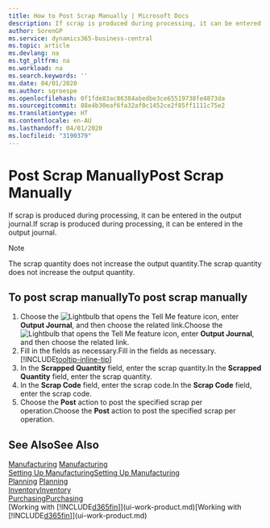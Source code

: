 ```yaml
---
title: How to Post Scrap Manually | Microsoft Docs
description: If scrap is produced during processing, it can be entered in the output journal. Note that the scrap quantity does not increase the output quantity.
author: SorenGP
ms.service: dynamics365-business-central
ms.topic: article
ms.devlang: na
ms.tgt_pltfrm: na
ms.workload: na
ms.search.keywords: ''
ms.date: 04/01/2020
ms.author: sgroespe
ms.openlocfilehash: 0f1fde83ac86384abedbe3ce65519738fe4873da
ms.sourcegitcommit: 88e4b30eaf6fa32af0c1452ce2f85ff1111c75e2
ms.translationtype: HT
ms.contentlocale: en-AU
ms.lasthandoff: 04/01/2020
ms.locfileid: "3190379"
---
```

# <a name="post-scrap-manually"></a><span data-ttu-id="058d1-104">Post Scrap Manually</span><span class="sxs-lookup"><span data-stu-id="058d1-104">Post Scrap Manually</span></span>
<span data-ttu-id="058d1-105">If scrap is produced during processing, it can be entered in the output journal.</span><span class="sxs-lookup"><span data-stu-id="058d1-105">If scrap is produced during processing, it can be entered in the output journal.</span></span> 

> [!NOTE]
> <span data-ttu-id="058d1-106">The scrap quantity does not increase the output quantity.</span><span class="sxs-lookup"><span data-stu-id="058d1-106">The scrap quantity does not increase the output quantity.</span></span>  

## <a name="to-post-scrap-manually"></a><span data-ttu-id="058d1-107">To post scrap manually</span><span class="sxs-lookup"><span data-stu-id="058d1-107">To post scrap manually</span></span>  
1. <span data-ttu-id="058d1-108">Choose the ![Lightbulb that opens the Tell Me feature](media/ui-search/search_small.png "Tell me what you want to do") icon, enter **Output Journal**, and then choose the related link.</span><span class="sxs-lookup"><span data-stu-id="058d1-108">Choose the ![Lightbulb that opens the Tell Me feature](media/ui-search/search_small.png "Tell me what you want to do") icon, enter **Output Journal**, and then choose the related link.</span></span>  
2. <span data-ttu-id="058d1-109">Fill in the fields as necessary.</span><span class="sxs-lookup"><span data-stu-id="058d1-109">Fill in the fields as necessary.</span></span> [!INCLUDE[tooltip-inline-tip](includes/tooltip-inline-tip_md.md)]  
3. <span data-ttu-id="058d1-110">In the **Scrapped Quantity** field, enter the scrap quantity.</span><span class="sxs-lookup"><span data-stu-id="058d1-110">In the **Scrapped Quantity** field, enter the scrap quantity.</span></span>  
4. <span data-ttu-id="058d1-111">In the **Scrap Code** field, enter the scrap code.</span><span class="sxs-lookup"><span data-stu-id="058d1-111">In the **Scrap Code** field, enter the scrap code.</span></span>  
5. <span data-ttu-id="058d1-112">Choose the **Post** action to post the specified scrap per operation.</span><span class="sxs-lookup"><span data-stu-id="058d1-112">Choose the **Post** action to post the specified scrap per operation.</span></span>  

## <a name="see-also"></a><span data-ttu-id="058d1-113">See Also</span><span class="sxs-lookup"><span data-stu-id="058d1-113">See Also</span></span>  
<span data-ttu-id="058d1-114">[Manufacturing](production-manage-manufacturing.md)  </span><span class="sxs-lookup"><span data-stu-id="058d1-114">[Manufacturing](production-manage-manufacturing.md)  </span></span>  
[<span data-ttu-id="058d1-115">Setting Up Manufacturing</span><span class="sxs-lookup"><span data-stu-id="058d1-115">Setting Up Manufacturing</span></span>](production-configure-production-processes.md)  
<span data-ttu-id="058d1-116">[Planning](production-planning.md)    </span><span class="sxs-lookup"><span data-stu-id="058d1-116">[Planning](production-planning.md)    </span></span>  
[<span data-ttu-id="058d1-117">Inventory</span><span class="sxs-lookup"><span data-stu-id="058d1-117">Inventory</span></span>](inventory-manage-inventory.md)  
[<span data-ttu-id="058d1-118">Purchasing</span><span class="sxs-lookup"><span data-stu-id="058d1-118">Purchasing</span></span>](purchasing-manage-purchasing.md)  
<span data-ttu-id="058d1-119">[Working with [!INCLUDE[d365fin](includes/d365fin_md.md)]](ui-work-product.md)</span><span class="sxs-lookup"><span data-stu-id="058d1-119">[Working with [!INCLUDE[d365fin](includes/d365fin_md.md)]](ui-work-product.md)</span></span>
